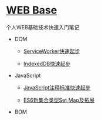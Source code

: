 # [WEB Base](https://github.com/renzhaoz/Base)

个人WEB基础技术快速入门笔记

- DOM

  - [ServiceWorker快速起步](https://github.com/renzhaoz/Base/blob/master/DOM/ServiceWorker.md)

  - [IndexedDB快速起步](https://github.com/renzhaoz/Base/blob/master/DOM/IndexedDB.md)

- JavaScript

  - [JavaScript注释标准快速起步](https://github.com/renzhaoz/Base/blob/master/ES/JSDoc.md)

  - [ES6新集合类型Set,Map及拓展](https://github.com/renzhaoz/Base/blob/master/ES/Map&Set&WeakMap&WeakSet.md)

- BOM
